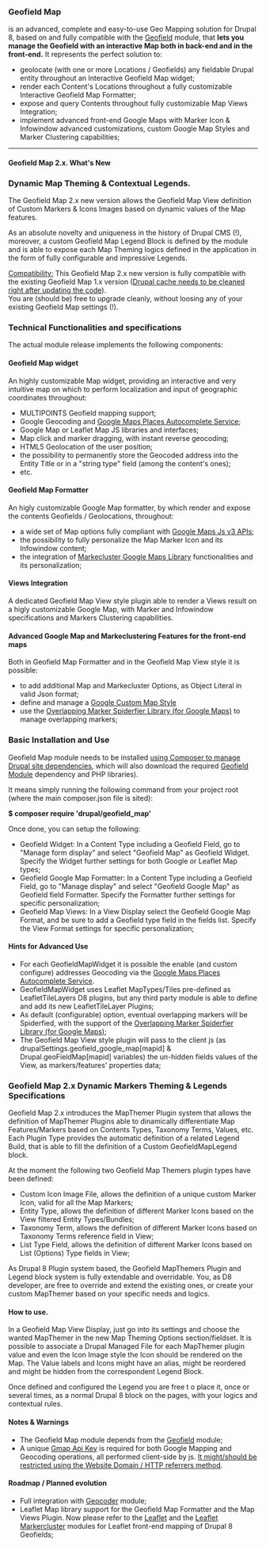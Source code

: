 ### **Geofield Map**

is an advanced, complete and easy-to-use Geo Mapping solution for Drupal 8, 
based on and fully compatible with the 
[Geofield](https://www.drupal.org/project/geofield "Geofield") module, 
that **lets you manage the Geofield with an interactive Map both in back-end 
and in the front-end.** It represents the perfect solution to:

*   geolocate (with one or more Locations / Geofields) any fieldable Drupal 
entity throughout an Interactive Geofield Map widget;
*   render each Content's Locations throughout a fully customizable Interactive 
Geofield Map Formatter;
*   expose and query Contents throughout fully customizable Map Views 
Integration;
*   implement advanced front-end Google Maps with Marker Icon & Infowindow 
advanced customizations, custom Google Map Styles and Marker Clustering 
capabilities;

* * *

#### Geofield Map 2.x. What's New

### **Dynamic Map Theming & Contextual Legends.**

The Geofield Map 2.x new version allows the Geofield Map View definition of Custom 
Markers & Icons Images based on dynamic values of the Map features.

As an absolute novelty and uniqueness in the history of Drupal CMS (!), 
moreover, a custom Geofield Map Legend Block is defined by the module and is 
able to expose each Map Theming logics defined in the application in the form 
of fully configurable and impressive Legends.

<u>Compatibility:</u> This Geofield Map 2.x new version is fully compatible
 with the existing Geofield Map 1.x version (<u>Drupal cache needs to be 
 cleaned right after updating the code</u>).  
You are (should be) free to upgrade cleanly, without loosing any of your 
existing Geofield Map settings (!).

### **Technical Functionalities and specifications**

The actual module release implements the following components:

#### **Geofield Map widget**

An highly customizable Map widget, providing an interactive and very intuitive 
map on which to perform localization and input of geographic coordinates 
throughout:

*   MULTIPOINTS Geofield mapping support;
*   Google Geocoding and [Google Maps Places Autocomplete Service](https://developers.google.com/maps/documentation/javascript/examples/places-autocomplete);
*   Google Map or Leaflet Map JS libraries and interfaces;
*   Map click and marker dragging, with instant reverse geocoding;
*   HTML5 Geolocation of the user position;
*   the possibility to permanently store the Geocoded address into the Entity 
Title or in a "string type" field (among the content's ones);
*   etc.

#### **Geofield Map Formatter**

An higly customizable Google Map formatter, by which render and expose the 
contents Geofields / Geolocations, throughout:

*   a wide set of Map options fully compliant with 
[Google Maps Js v3 APIs](https://developers.google.com/maps/documentation/javascript/ "Google Maps Js v3 APIs");
*   the possibility to fully personalize the Map Marker Icon and its Infowindow 
content;
*   the integration of 
[Markecluster Google Maps Library](https://github.com/googlemaps/js-marker-clusterer "Markecluster Google Maps Library") functionalities and its personalization;

#### Views Integration

A dedicated Geofield Map View style plugin able to render a Views result on a 
higly customizable Google Map, with Marker and Infowindow specifications and 
Markers Clustering capabilities.

#### Advanced Google Map and Markeclustering Features for the front-end maps

Both in Geofield Map Formatter and in the Geofield Map View style it is 
possible:

*   to add additional Map and Markecluster Options, as Object Literal in valid 
Json format;
*   define and manage a [Google Custom Map Style](https://developers.google.com/maps/documentation/javascript/examples/maptype-styled-simple "Google Custom Map Style")
*   use the [Overlapping Marker Spiderfier Library (for Google Maps)](https://github.com/jawj/OverlappingMarkerSpiderfier#overlapping-marker-spiderfier-for-google-maps-api-v3 "Overlapping Marker Spiderfier Library (for Google Maps)") to manage overlapping markers;

### **Basic Installation and Use**

Geofield Map module needs to be installed [using Composer to manage Drupal site dependencies](https://www.drupal.org/docs/develop/using-composer/using-composer-to-manage-drupal-site-dependencies), which will also download the required [Geofield Module](https://www.drupal.org/project/geofield) dependency and PHP libraries).

It means simply running the following command from your project root 
(where the main composer.json file is sited):

**$ composer require 'drupal/geofield_map'**

Once done, you can setup the following:

*   Geofield Widget: In a Content Type including a Geofield Field, go to 
"Manage form display" and select "Geofield Map" as Geofield Widget. Specify the
 Widget further settings for both Google or Leaflet Map types;
*   Geofield Google Map Formatter: In a Content Type including a Geofield Field,
go to "Manage display" and select "Geofield Google Map" as Geofield field 
Formatter. Specify the Formatter further settings for specific personalization;
*   Geofield Map Views: In a View Display select the Geofield Google Map Format,
 and be sure to add a Geofield type field in the fields list. Specify the View 
 Format settings for specific personalization;

#### Hints for Advanced Use

*   For each GeofieldMapWidget it is possible the enable (and custom configure) 
addresses Geocoding via the [Google Maps Places Autocomplete Service](https://developers.google.com/maps/documentation/javascript/examples/places-autocomplete).
*   GeofieldMapWidget uses Leaflet MapTypes/Tiles pre-defined as 
LeafletTileLayers D8 plugins, but any third party module is able to define and 
add its new LeafletTileLayer Plugins;
*   As default (configurable) option, eventual overlapping markers will be 
Spiderfied, with the support of the [Overlapping Marker Spiderfier Library (for Google Maps)](https://github.com/jawj/OverlappingMarkerSpiderfier#overlapping-marker-spiderfier-for-google-maps-api-v3 "Overlapping Marker Spiderfier Library (for Google Maps)");
*   The Geofield Map View style plugin will pass to the client js 
(as drupalSettings.geofield_google_map[mapid] & Drupal.geoFieldMap[mapid] 
variables) the un-hidden fields values of the View, as markers/features' 
properties data;

### **Geofield Map 2.x Dynamic Markers Theming & Legends Specifications**

Geofield Map 2.x introduces the MapThemer Plugin system that allows the 
definition of MapThemer Plugins able to dinamically differentiate Map 
Features/Markers based on Contents Types, Taxonomy Terms, Values, etc. Each 
Plugin Type provides the automatic definition of a related Legend Build, that 
is able to fill the definition of a Custom GeofieldMapLegend block.

At the moment the following two Geofield Map Themers plugin types have been 
defined:

*   Custom Icon Image File, allows the definition of a unique custom Marker 
Icon, valid for all the Map Markers;
*   Entity Type, allows the definition of different Marker Icons based on the 
View filtered Entity Types/Bundles;
*   Taxonomy Term, allows the definition of different Marker Icons based on 
Taxonomy Terms reference field in View;
*   List Type Field, allows the definition of different Marker Icons based on 
List (Options) Type fields in View;

As Drupal 8 Plugin system based, the Geofield MapThemers Plugin and Legend 
block system is fully extendable and overridable. You, as D8 developer, are 
free to override and extend the existing ones, or create your custom MapThemer 
based on your specific needs and logics.

#### How to use.

In a Geofield Map View Display, just go into its settings and choose the wanted 
MapThemer in the new Map Theming Options section/fieldset. It is possible to 
associate a Drupal Managed File for each MapThemer plugin value and even the 
Icon Image style the Icon should be rendered on the Map. The Value labels and 
Icons might have an alias, might be reordered and might be hidden from the 
correspondent Legend Block.

Once defined and configured the Legend you are free t   o place it, once or 
several times, as a normal Drupal 8 block on the pages, with your logics and 
contextual rules.

#### **Notes & Warnings**

*   The Geofield Map module depends from the 
[Geofield](https://www.drupal.org/project/geofield) module;
*   A unique [Gmap Api Key](https://developers.google.com/maps/documentation/javascript/get-api-key) 
is required for both Google Mapping and Geocoding operations, all performed 
client-side by js. 
[It might/should be restricted using the Website Domain / HTTP referrers method](https://developers.google.com/maps/documentation/javascript/get-api-key#key-restrictions).

#### **Roadmap / Planned evolution**
*   Full integration with [Geocoder](https://www.drupal.org/project/geocoder) 
module;
*   Leaflet Map library support for the Geofield Map Formatter and the Map 
Views Plugin. Now please refer to the 
[Leaflet](https://www.drupal.org/project/leaflet "Leaflet") and the 
[Leaflet Markercluster](https://www.drupal.org/project/leaflet_markercluster) 
modules for Leaflet front-end mapping of Drupal 8 Geofields;